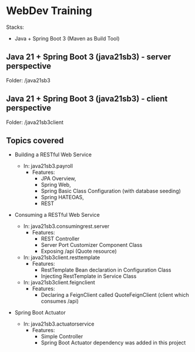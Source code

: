 # WebDev Training

Stacks:

- Java + Spring Boot 3 (Maven as Build Tool)

## Java 21 + Spring Boot 3 (java21sb3) - server perspective

Folder: /java21sb3

## Java 21 + Spring Boot 3 (java21sb3) - client perspective

Folder: /java21sb3client

## Topics covered

- Building a RESTful Web Service
  - In: java21sb3.payroll
    - Features: 
      - JPA Overview, 
      - Spring Web, 
      - Spring Basic Class Configuration (with database seeding)
      - Spring HATEOAS, 
      - REST

- Consuming a RESTful Web Service
  - In: java21sb3.consumingrest.server
    - Features:
      - REST Controller
      - Server Port Customizer Component Class
      - Exposing /api (Quote resource)
  - In: java21sb3client.resttemplate
    - Features:
      - RestTemplate Bean declaration in Configuration Class
      - Injecting RestTemplate in Service Class
  - In: java21sb3client.feignclient
    - Features:
      - Declaring a FeignClient called QuoteFeignClient (client which consumes /api)

- Spring Boot Actuator 
  - In: java21sb3.actuatorservice
    - Features:
      - Simple Controller
      - Spring Boot Actuator dependency was added in this project